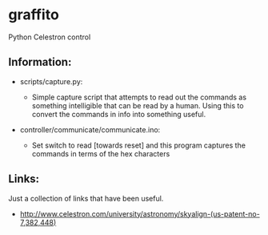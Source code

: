 graffito
========

Python Celestron control



Information:
------------
  
  * scripts/capture.py:
    * Simple capture script that attempts to read out the commands as something
      intelligible that can be read by a human.  Using this to convert the
      commands in info into something useful.
    
    
  
  
  
  * controller/communicate/communicate.ino:
    * Set switch to read [towards reset] and this program captures the commands
      in terms of the hex characters


Links:
------

Just a collection of links that have been useful.


* http://www.celestron.com/university/astronomy/skyalign-(us-patent-no-7,382,448)